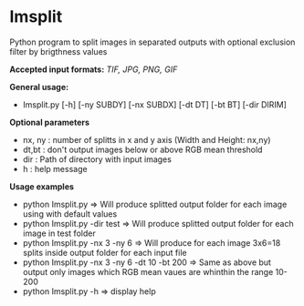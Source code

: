 # Imsplit

Python program to split images in separated outputs with optional exclusion filter by brigthness values

**Accepted input formats:** *TIF, JPG, PNG, GIF*


**General usage:**
+ Imsplit.py [-h] [-ny SUBDY] [-nx SUBDX] [-dt DT] [-bt BT] [-dir DIRIM]

**Optional parameters**
+ nx, ny : number of splitts in x and y axis (Width and Height: nx,ny)
+ dt,bt  : don't output images below or above RGB mean threshold
+ dir    : Path of directory with input images
+ h      : help message

**Usage examples**
+ python Imsplit.py                             => Will produce splitted output folder for each image using with default values
+ python Imsplit.py -dir test                   => Will produce splitted output folder for each image in test folder
+ python Imsplit.py -nx 3 -ny 6                 => Will produce for each image 3x6=18 splits inside output folder for each input file 
+ python Imsplit.py -nx 3 -ny 6 -dt 10 -bt 200  => Same as above but output only images which RGB mean vaues are whinthin the range 10-200
+ python Imsplit.py -h                          => display help 

